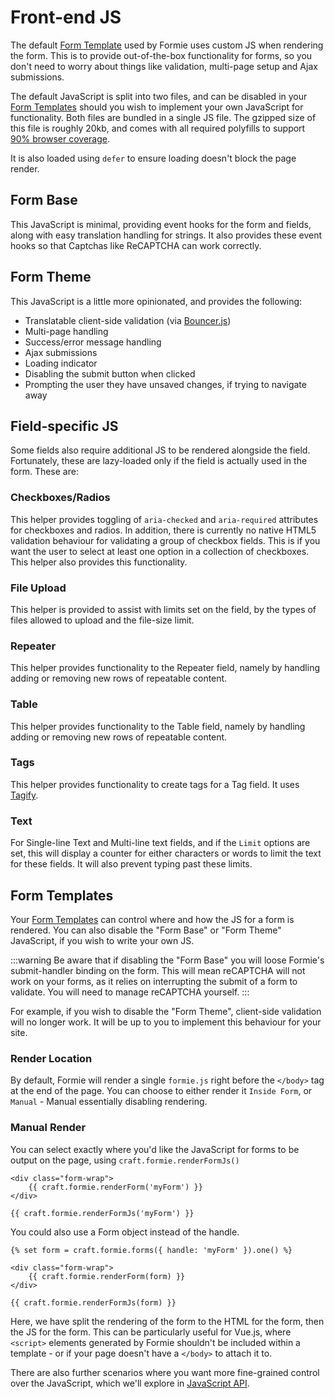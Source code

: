 # Front-end JS

The default [Form Template](docs:template-guides/form-templates) used by Formie uses custom JS when rendering the form. This is to provide out-of-the-box functionality for forms, so you don't need to worry about things like validation, multi-page setup and Ajax submissions.

The default JavaScript is split into two files, and can be disabled in your [Form Templates](docs:template-guides/form-templates) should you wish to implement your own JavaScript for functionality. Both files are bundled in a single JS file. The gzipped size of this file is roughly 20kb, and comes with all required polyfills to support [90% browser coverage](https://browserl.ist/?q=defaults).

It is also loaded using `defer` to ensure loading doesn't block the page render.

## Form Base
This JavaScript is minimal, providing event hooks for the form and fields, along with easy translation handling for strings. It also provides these event hooks so that Captchas like ReCAPTCHA can work correctly.

## Form Theme 
This JavaScript is a little more opinionated, and provides the following:

- Translatable client-side validation (via [Bouncer.js](https://github.com/cferdinandi/bouncer))
- Multi-page handling
- Success/error message handling
- Ajax submissions
- Loading indicator
- Disabling the submit button when clicked
- Prompting the user they have unsaved changes, if trying to navigate away

## Field-specific JS
Some fields also require additional JS to be rendered alongside the field. Fortunately, these are lazy-loaded only if the field is actually used in the form. These are:

### Checkboxes/Radios
This helper provides toggling of `aria-checked` and `aria-required` attributes for checkboxes and radios. In addition, there is currently no native HTML5 validation behaviour for validating a group of checkbox fields. This is if you want the user to select at least one option in a collection of checkboxes. This helper also provides this functionality.

### File Upload
This helper is provided to assist with limits set on the field, by the types of files allowed to upload and the file-size limit.

### Repeater
This helper provides functionality to the Repeater field, namely by handling adding or removing new rows of repeatable content.

### Table
This helper provides functionality to the Table field, namely by handling adding or removing new rows of repeatable content.

### Tags
This helper provides functionality to create tags for a Tag field. It uses [Tagify](https://github.com/yairEO/tagify).

### Text
For Single-line Text and Multi-line text fields, and if the `Limit` options are set, this will display a counter for either characters or words to limit the text for these fields. It will also prevent typing past these limits.

## Form Templates
Your [Form Templates](docs:template-guides/form-templates) can control where and how the JS for a form is rendered. You can also disable the "Form Base" or "Form Theme" JavaScript, if you wish to write your own JS.

:::warning
Be aware that if disabling the "Form Base" you will loose Formie's submit-handler binding on the form. This will mean reCAPTCHA will not work on your forms, as it relies on interrupting the submit of a form to validate. You will need to manage reCAPTCHA yourself.
:::

For example, if you wish to disable the "Form Theme", client-side validation will no longer work. It will be up to you to implement this behaviour for your site.

### Render Location
By default, Formie will render a single `formie.js` right before the `</body>` tag at the end of the page. You can choose to either render it `Inside Form`, or `Manual` - Manual essentially disabling rendering.

### Manual Render
You can select exactly where you'd like the JavaScript for forms to be output on the page, using `craft.formie.renderFormJs()`

```twig
<div class="form-wrap">
    {{ craft.formie.renderForm('myForm') }}
</div>

{{ craft.formie.renderFormJs('myForm') }}
```

You could also use a Form object instead of the handle.

```twig
{% set form = craft.formie.forms({ handle: 'myForm' }).one() %}

<div class="form-wrap">
    {{ craft.formie.renderForm(form) }}
</div>

{{ craft.formie.renderFormJs(form) }}
```

Here, we have split the rendering of the form to the HTML for the form, then the JS for the form. This can be particularly useful for Vue.js, where `<script>` elements generated by Formie shouldn't be included within a template - or if your page doesn't have a `</body>` to attach it to.

There are also further scenarios where you want more fine-grained control over the JavaScript, which we'll explore in [JavaScript API](docs:developers/javascript-api).
